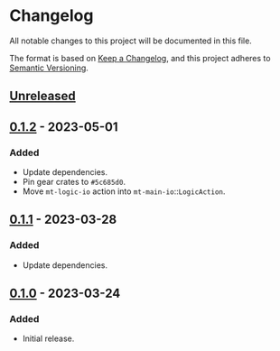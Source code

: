 # Changelog
All notable changes to this project will be documented in this file.

The format is based on [Keep a Changelog](https://keepachangelog.com/en/1.0.0/),
and this project adheres to [Semantic Versioning](https://semver.org/spec/v2.0.0.html).

## [Unreleased]

## [0.1.2] - 2023-05-01
### Added
- Update dependencies.
- Pin gear crates to `#5c685d0`.
- Move `mt-logic-io` action into `mt-main-io`::`LogicAction`.

## [0.1.1] - 2023-03-28
### Added
- Update dependencies.

## [0.1.0] - 2023-03-24
### Added
- Initial release.

[Unreleased]: https://github.com/gear-dapps/sharded-multitoken/compare/0.1.2...HEAD
[0.1.2]: https://github.com/gear-dapps/sharded-multitoken/compare/0.1.1...0.1.2
[0.1.1]: https://github.com/gear-dapps/sharded-multitoken/compare/0.1.0...0.1.1
[0.1.0]: https://github.com/gear-dapps/sharded-multitoken/compare/dbffede...0.1.0
